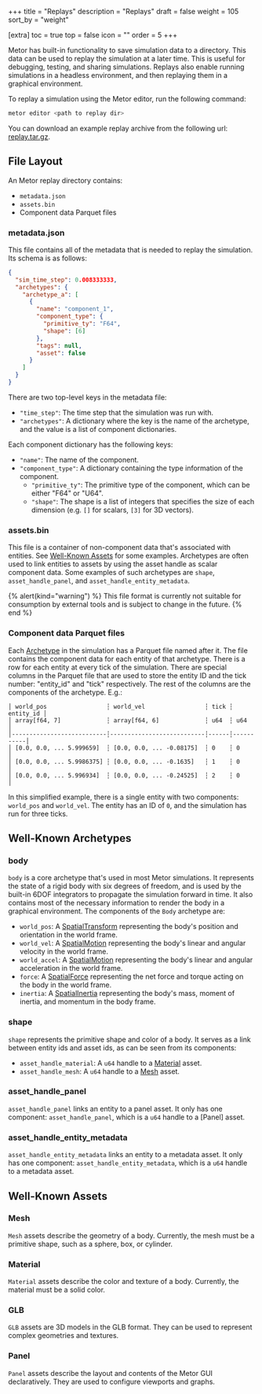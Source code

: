 +++
title = "Replays"
description = "Replays"
draft = false
weight = 105
sort_by = "weight"

[extra]
toc = true
top = false
icon = ""
order = 5
+++

Metor has built-in functionality to save simulation data to a directory. This data can be used to replay the simulation at a later time. This is useful for debugging, testing, and sharing simulations. Replays also enable running simulations in a headless environment, and then replaying them in a graphical environment.

To replay a simulation using the Metor editor, run the following command:

```bash
metor editor <path to replay dir>
```

You can download an example replay archive from the following url: [replay.tar.gz](https://storage.googleapis.com/metor-releases/docs/replay.tar.gz).


## File Layout

An Metor replay directory contains:
- `metadata.json`
- `assets.bin`
- Component data Parquet files

### metadata.json

This file contains all of the metadata that is needed to replay the simulation. Its schema is as follows:

```json
{
  "sim_time_step": 0.008333333,
  "archetypes": {
    "archetype_a": [
      {
        "name": "component_1",
        "component_type": {
          "primitive_ty": "F64",
          "shape": [6]
        },
        "tags": null,
        "asset": false
      }
    ]
  }
}
```

There are two top-level keys in the metadata file:
- `"time_step"`: The time step that the simulation was run with.
- `"archetypes"`: A dictionary where the key is the name of the archetype, and the value is a list of component dictionaries.

Each component dictionary has the following keys:
- `"name"`: The name of the component.
- `"component_type"`: A dictionary containing the type information of the component.
  - `"primitive_ty"`: The primitive type of the component, which can be either "F64" or "U64".
  - `"shape"`: The shape is a list of integers that specifies the size of each dimension (e.g. `[]` for scalars, `[3]` for 3D vectors).

### assets.bin

This file is a container of non-component data that's associated with entities. See [Well-Known Assets] for some examples. Archetypes are often used to link entities to assets by using the asset handle as scalar component data. Some examples of such archetypes are `shape`, `asset_handle_panel`, and `asset_handle_entity_metadata`.

{% alert(kind="warning") %}
This file format is currently not suitable for consumption by external tools and is subject to change in the future.
{% end %}

### Component data Parquet files

Each [Archetype] in the simulation has a Parquet file named after it. The file contains the component data for each entity of that archetype. There is a row for each entity at every tick of the simulation. There are special columns in the Parquet file that are used to store the entity ID and the tick number: "entity_id" and "tick" respectively. The rest of the columns are the components of the archetype. E.g.:

```
│ world_pos                 ┆ world_vel                 ┆ tick ┆ entity_id │
│ array[f64, 7]             ┆ array[f64, 6]             ┆ u64  ┆ u64       │
│---------------------------┆---------------------------┆------┆-----------│
│ [0.0, 0.0, ... 5.999659]  ┆ [0.0, 0.0, ... -0.08175]  ┆ 0    ┆ 0         │
│ [0.0, 0.0, ... 5.9986375] ┆ [0.0, 0.0, ... -0.1635]   ┆ 1    ┆ 0         │
│ [0.0, 0.0, ... 5.996934]  ┆ [0.0, 0.0, ... -0.24525]  ┆ 2    ┆ 0         │
```

In this simplified example, there is a single entity with two components: `world_pos` and `world_vel`. The entity has an ID of `0`, and the simulation has run for three ticks.

## Well-Known Archetypes

### body

`body` is a core archetype that's used in most Metor simulations. It represents the state of a rigid body with six degrees of freedom, and is used by the built-in 6DOF integrators to propagate the simulation forward in time. It also contains most of the necessary information to render the body in a graphical environment. The components of the `Body` archetype are:

- `world_pos`: A [SpatialTransform] representing the body's position and orientation in the world frame.
- `world_vel`: A [SpatialMotion] representing the body's linear and angular velocity in the world frame.
- `world_accel`: A [SpatialMotion] representing the body's linear and angular acceleration in the world frame.
- `force`: A [SpatialForce] representing the net force and torque acting on the body in the world frame.
- `inertia`: A [SpatialInertia] representing the body's mass, moment of inertia, and momentum in the body frame.

### shape

`shape` represents the primitive shape and color of a body. It serves as a link between entity ids and asset ids, as can be seen from its components:

- `asset_handle_material`: A `u64` handle to a [Material] asset.
- `asset_handle_mesh`: A `u64` handle to a [Mesh] asset.

### asset_handle_panel

`asset_handle_panel` links an entity to a panel asset. It only has one component: `asset_handle_panel`, which is a `u64` handle to a [Panel] asset.

### asset_handle_entity_metadata

`asset_handle_entity_metadata` links an entity to a metadata asset. It only has one component: `asset_handle_entity_metadata`, which is a `u64` handle to a metadata asset.

## Well-Known Assets

### Mesh

`Mesh` assets describe the geometry of a body. Currently, the mesh must be a primitive shape, such as a sphere, box, or cylinder.

### Material

`Material` assets describe the color and texture of a body. Currently, the material must be a solid color.

### GLB

`GLB` assets are 3D models in the GLB format. They can be used to represent complex geometries and textures.

### Panel

`Panel` assets describe the layout and contents of the Metor GUI declaratively. They are used to configure viewports and graphs.

[Archetype]: /reference/python-api#archetypes
[SpatialTransform]: /reference/python-api#class-metor-spatialtransform
[SpatialMotion]: /reference/python-api#class-metor-spatialmotion
[SpatialForce]: /reference/python-api#class-metor-spatialforce
[SpatialInertia]: /reference/python-api#class-metor-spatialinertia

[Well-Known Assets]: #well-known-assets
[Mesh]: #mesh
[Material]: #material
[GLB]: #glb
